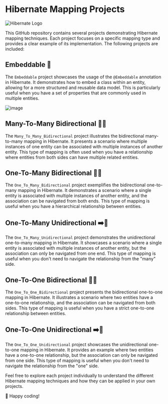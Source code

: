 # Hibernate Mapping Projects

![Hibernate Logo](https://github.com/Shubh2-0/Hibernate-Mapping/assets/112773220/9c21bf7f-390d-4923-b82e-2983eaaeb708)
 
This GitHub repository contains several projects demonstrating Hibernate mapping techniques. Each project focuses on a specific mapping type and provides a clear example of its implementation. The following projects are included:

## Embeddable 💼
 
The `Embeddable` project showcases the usage of the `@Embeddable` annotation in Hibernate. It demonstrates how to embed a class within an entity, allowing for a more structured and reusable data model. This is particularly useful when you have a set of properties that are commonly used in multiple entities.

![image](https://github.com/Shubh2-0/Hibernate-Mapping/assets/112773220/0f325f7c-3fdf-48be-8669-0c24f36abb5f)

## Many-To-Many Bidirectional 🔄🔄

The `Many_To_Many_Bidirectional` project illustrates the bidirectional many-to-many mapping in Hibernate. It presents a scenario where multiple instances of one entity can be associated with multiple instances of another entity. This type of mapping is often used when you have a relationship where entities from both sides can have multiple related entities.

 


## One-To-Many Bidirectional 🔄👥

The `One_To_Many_Bidirectional` project exemplifies the bidirectional one-to-many mapping in Hibernate. It demonstrates a scenario where a single entity is associated with multiple instances of another entity, and the association can be navigated from both ends. This type of mapping is useful when you have a hierarchical relationship between entities.



## One-To-Many Unidirectional ➡️👥

The `One_To_Many_Unidirectional` project demonstrates the unidirectional one-to-many mapping in Hibernate. It showcases a scenario where a single entity is associated with multiple instances of another entity, but the association can only be navigated from one end. This type of mapping is useful when you don't need to navigate the relationship from the "many" side.



## One-To-One Bidirectional 🔄🤝

The `One_To_One_Bidirectional` project presents the bidirectional one-to-one mapping in Hibernate. It illustrates a scenario where two entities have a one-to-one relationship, and the association can be navigated from both sides. This type of mapping is useful when you have a strict one-to-one relationship between entities.



## One-To-One Unidirectional ➡️🤝

The `One_To_One_Unidirectional` project showcases the unidirectional one-to-one mapping in Hibernate. It provides an example where two entities have a one-to-one relationship, but the association can only be navigated from one side. This type of mapping is useful when you don't need to navigate the relationship from the "one" side.



Feel free to explore each project individually to understand the different Hibernate mapping techniques and how they can be applied in your own projects.

🚀 Happy coding!
